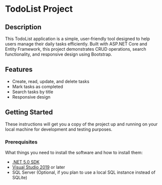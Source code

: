 # TodoList Project

## Description

This TodoList application is a simple, user-friendly tool designed to help users manage their daily tasks efficiently. Built with ASP.NET Core and Entity Framework, this project demonstrates CRUD operations, search functionality, and responsive design using Bootstrap.

## Features

- Create, read, update, and delete tasks
- Mark tasks as completed
- Search tasks by title
- Responsive design

## Getting Started

These instructions will get you a copy of the project up and running on your local machine for development and testing purposes.

### Prerequisites

What things you need to install the software and how to install them:

- [.NET 5.0 SDK](https://dotnet.microsoft.com/download/dotnet/5.0)
- [Visual Studio 2019](https://visualstudio.microsoft.com/vs/) or later
- SQL Server (Optional, if you plan to use a local SQL instance instead of SQLite)
